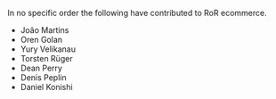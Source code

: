 In no specific order the following have contributed to RoR ecommerce.

* João Martins
* Oren Golan
* Yury Velikanau
* Torsten Rüger
* Dean Perry
* Denis Peplin
* Daniel Konishi
